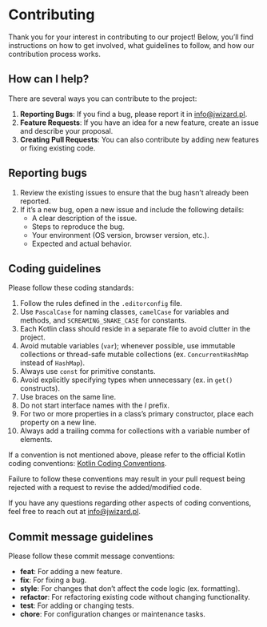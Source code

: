 # Contributing

Thank you for your interest in contributing to our project! Below, you’ll find instructions on how
to get involved, what guidelines to follow, and how our contribution process works.

## How can I help?

There are several ways you can contribute to the project:

1. **Reporting Bugs**: If you find a bug, please report it
   in [info@jwizard.pl](mailto:info@jwizard.pl).
2. **Feature Requests**: If you have an idea for a new feature, create an issue and describe your
   proposal.
3. **Creating Pull Requests**: You can also contribute by adding new features or fixing existing
   code.

## Reporting bugs

1. Review the existing issues to ensure that the bug hasn’t already been reported.
2. If it’s a new bug, open a new issue and include the following details:
	- A clear description of the issue.
	- Steps to reproduce the bug.
	- Your environment (OS version, browser version, etc.).
	- Expected and actual behavior.

## Coding guidelines

Please follow these coding standards:

1. Follow the rules defined in the `.editorconfig` file.
2. Use `PascalCase` for naming classes, `camelCase` for variables and methods, and
   `SCREAMING_SNAKE_CASE` for constants.
3. Each Kotlin class should reside in a separate file to avoid clutter in the project.
4. Avoid mutable variables (`var`); whenever possible, use immutable collections or thread-safe
   mutable collections (ex. `ConcurrentHashMap` instead of `HashMap`).
5. Always use `const` for primitive constants.
6. Avoid explicitly specifying types when unnecessary (ex. in `get()` constructs).
7. Use braces on the same line.
8. Do not start interface names with the *I* prefix.
9. For two or more properties in a class’s primary constructor, place each property on a new line.
10. Always add a trailing comma for collections with a variable number of elements.

If a convention is not mentioned above, please refer to the official Kotlin coding
conventions: [Kotlin Coding Conventions](https://kotlinlang.org/docs/coding-conventions.html).

Failure to follow these conventions may result in your pull request being rejected with a request to
revise the added/modified code.

If you have any questions regarding other aspects of coding conventions, feel free to reach out
at [info@jwizard.pl](mailto:info@jwizard.pl).

## Commit message guidelines

Please follow these commit message conventions:

- **feat**: For adding a new feature.
- **fix**: For fixing a bug.
- **style**: For changes that don’t affect the code logic (ex. formatting).
- **refactor**: For refactoring existing code without changing functionality.
- **test**: For adding or changing tests.
- **chore**: For configuration changes or maintenance tasks.
